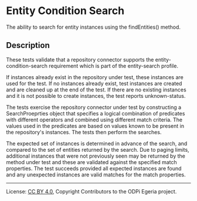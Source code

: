 <!-- SPDX-License-Identifier: CC-BY-4.0 -->
<!-- Copyright Contributors to the ODPi Egeria project. -->


# Entity Condition Search

The ability to search for entity instances using the findEntities() method.

## Description

These tests validate that a repository connector supports the entity-condition-search requirement which is part of the entity-search profile.

If instances already exist in the repository under test, these instances are used for the test. If no instances already exist, test instances are
created and are cleaned up at the end of the test. If there are no existing instances and it is not possible to create instances, the test
reports unknown-status.

The tests exercise the repository connector under test by constructing a SearchProeprties object that specifies a logical combination of predicates
with different operators and combined using different match criteria. The values used in the predicates are based on values known to be present in the
repository's instances. The tests then perform the searches.

The expected set of instances is determined in advance of the search, and compared to the set of entities returned by the search. Due to paging
limits, additional instances that were not previously seen may be returned by the method under test and these are validated against the specified
match properties. The test succeeds provided all expected instances are found and any unexpected instances are valid matches for the match properties.


----
License: [CC BY 4.0](https://creativecommons.org/licenses/by/4.0/),
Copyright Contributors to the ODPi Egeria project.